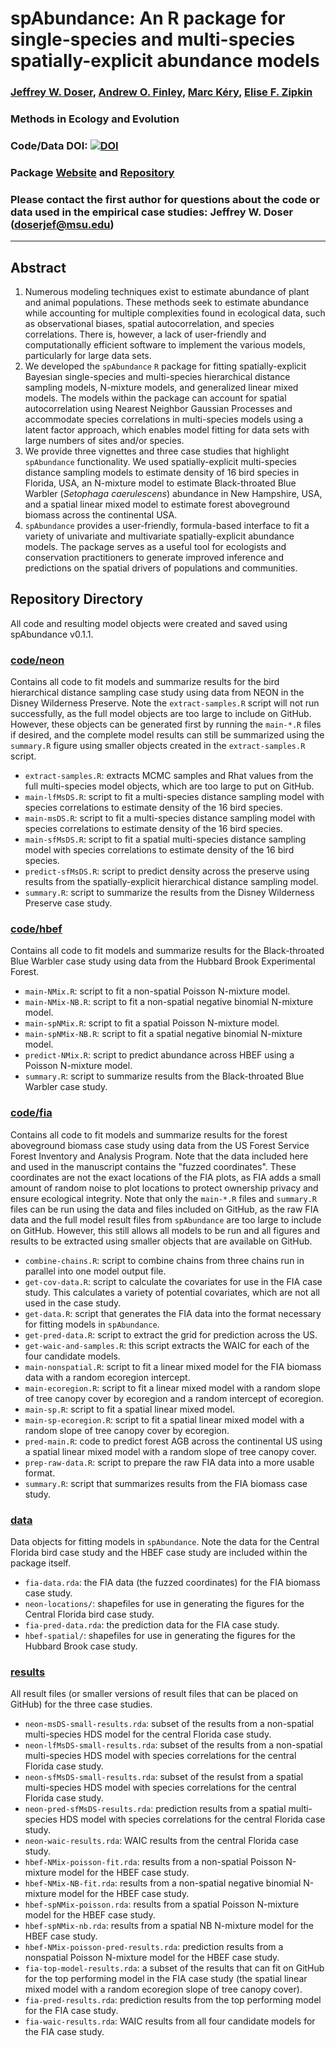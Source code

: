 # spAbundance: An R package for single-species and multi-species spatially-explicit abundance models 

### [Jeffrey W. Doser](https://www.jeffdoser.com/), [Andrew O. Finley](https://www.finley-lab.com/), [Marc K&eacute;ry](https://www.mbr-pwrc.usgs.gov/pubanalysis/keryroylebook/), [Elise F. Zipkin](https://zipkinlab.org/) 

### Methods in Ecology and Evolution 

### Code/Data DOI: [![DOI](https://zenodo.org/badge/774694026.svg)](https://zenodo.org/doi/10.5281/zenodo.10841650)

### Package [Website](https://www.jeffdoser.com/files/spabundance-web/) and [Repository](https://github.com/doserjef/spAbundance/)

### Please contact the first author for questions about the code or data used in the empirical case studies: Jeffrey W. Doser (doserjef@msu.edu)

---------------------------------

## Abstract

1. Numerous modeling techniques exist to estimate abundance of plant and animal populations. These methods seek to estimate abundance while accounting for multiple complexities found in ecological data, such as observational biases, spatial autocorrelation, and species correlations. There is, however, a lack of user-friendly and computationally efficient software to implement the various models, particularly for large data sets. 
2. We developed the `spAbundance` `R` package for fitting spatially-explicit Bayesian single-species and multi-species hierarchical distance sampling models, N-mixture models, and generalized linear mixed models. The models within the package can account for spatial autocorrelation using Nearest Neighbor Gaussian Processes and accommodate species correlations in multi-species models using a latent factor approach, which enables model fitting for data sets with large numbers of sites and/or species.
3. We provide three vignettes and three case studies that highlight `spAbundance` functionality. We used spatially-explicit multi-species distance sampling models to estimate density of 16 bird species in Florida, USA, an N-mixture model to estimate Black-throated Blue Warbler (*Setophaga caerulescens*) abundance in New Hampshire, USA, and a spatial linear mixed model to estimate forest aboveground biomass across the continental USA. 
4. `spAbundance` provides a user-friendly, formula-based interface to fit a variety of univariate and multivariate spatially-explicit abundance models. The package serves as a useful tool for ecologists and conservation practitioners to generate improved inference and predictions on the spatial drivers of populations and communities.


## Repository Directory

All code and resulting model objects were created and saved using spAbundance v0.1.1.

### [code/neon](./code/neon)

Contains all code to fit models and summarize results for the bird hierarchical distance sampling case study using data from NEON in the Disney Wilderness Preserve. Note the `extract-samples.R` script will not run successfully, as the full model objects are too large to include on GitHub. However, these objects can be generated first by running the `main-*.R` files if desired, and the complete model results can still be summarized using the `summary.R` figure using smaller objects created in the `extract-samples.R` script.

+ `extract-samples.R`: extracts MCMC samples and Rhat values from the full multi-species model objects, which are too large to put on GitHub.
+ `main-lfMsDS.R`: script to fit a multi-species distance sampling model with species correlations to estimate density of the 16 bird species.
+ `main-msDS.R`: script to fit a multi-species distance sampling model with species correlations to estimate density of the 16 bird species.
+ `main-sfMsDS.R`: script to fit a spatial multi-species distance sampling model with species correlations to estimate density of the 16 bird species.
+ `predict-sfMsDS.R`: script to predict density across the preserve using results from the spatially-explicit hierarchical distance sampling model.
+ `summary.R`: script to summarize the results from the Disney Wilderness Preserve case study.

### [code/hbef](./code/hbef)

Contains all code to fit models and summarize results for the Black-throated Blue Warbler case study using data from the Hubbard Brook Experimental Forest.

+ `main-NMix.R`: script to fit a non-spatial Poisson N-mixture model.
+ `main-NMix-NB.R`: script to fit a non-spatial negative binomial N-mixture model.
+ `main-spNMix.R`: script to fit a spatial Poisson N-mixture model.
+ `main-spNMix-NB.R`: script to fit a spatial negative binomial N-mixture model.
+ `predict-NMix.R`: script to predict abundance across HBEF using a Poisson N-mixture model.
+ `summary.R`: script to summarize results from the Black-throated Blue Warbler case study. 

### [code/fia](./code/fia)

Contains all code to fit models and summarize results for the forest aboveground biomass case study using data from the US Forest Service Forest Inventory and Analysis Program. Note that the data included here and used in the manuscript contains the "fuzzed coordinates". These coordinates are not the exact locations of the FIA plots, as FIA adds a small amount of random noise to plot locations to protect ownership privacy and ensure ecological integrity. Note that only the `main-*.R` files and `summary.R` files can be run using the data and files included on GitHub, as the raw FIA data and the full model result files from `spAbundance` are too large to include on GitHub. However, this still allows all models to be run and all figures and results to be extracted using smaller objects that are available on GitHub.

+ `combine-chains.R`: script to combine chains from three chains run in parallel into one model output file.
+ `get-cov-data.R`: script to calculate the covariates for use in the FIA case study. This calculates a variety of potential covariates, which are not all used in the case study.
+ `get-data.R`: script that generates the FIA data into the format necessary for fitting models in `spAbundance`.  
+ `get-pred-data.R`: script to extract the grid for prediction across the US.
+ `get-waic-and-samples.R`: this script extracts the WAIC for each of the four candidate models. 
+ `main-nonspatial.R`: script to fit a linear mixed model for the FIA biomass data with a random ecoregion intercept.
+ `main-ecoregion.R`: script to fit a linear mixed model with a random slope of tree canopy cover by ecoregion and a random intercept of ecoregion.
+ `main-sp.R`: script to fit a spatial linear mixed model.
+ `main-sp-ecoregion.R`: script to fit a spatial linear mixed model with a random slope of tree canopy cover by ecoregion.
+ `pred-main.R`: code to predict forest AGB across the continental US using a spatial linear mixed model with a random slope of tree canopy cover.
+ `prep-raw-data.R`: script to prepare the raw FIA data into a more usable format.
+ `summary.R`: script that summarizes results from the FIA biomass case study.

### [data](./data)

Data objects for fitting models in `spAbundance`. Note the data for the Central Florida bird case study and the HBEF case study are included within the package itself.

+ `fia-data.rda`: the FIA data (the fuzzed coordinates) for the FIA biomass case study.
+ `neon-locations/`: shapefiles for use in generating the figures for the Central Florida bird case study.
+ `fia-pred-data.rda`: the prediction data for the FIA case study.
+ `hbef-spatial/`: shapefiles for use in generating the figures for the Hubbard Brook case study.

### [results](./results)

All result files (or smaller versions of result files that can be placed on GitHub) for the three case studies.

+ `neon-msDS-small-results.rda`: subset of the results from a non-spatial multi-species HDS model for the central Florida case study.
+ `neon-lfMsDS-small-results.rda`: subset of the results from a non-spatial multi-species HDS model with species correlations for the central Florida case study.
+ `neon-sfMsDS-small-results.rda`: subset of the resulst from a spatial multi-species HDS model with species correlations for the central Florida case study.
+ `neon-pred-sfMsDS-results.rda`: prediction results from a spatial multi-species HDS model with species correlations for the central Florida case study.
+ `neon-waic-results.rda`: WAIC results from the central Florida case study.
+ `hbef-NMix-poisson-fit.rda`: results from a non-spatial Poisson N-mixture model for the HBEF case study.
+ `hbef-NMix-NB-fit.rda`: results from a non-spatial negative binomial N-mixture model for the HBEF case study.
+ `hbef-spNMix-poisson.rda`: results from a spatial Poisson N-mixture model for the HBEF case study.
+ `hbef-spNMix-nb.rda`: results from a spatial NB N-mixture model for the HBEF case study.
+ `hbef-NMix-poisson-pred-results.rda`: prediction results from a nonspatial Poisson N-mixture model for the HBEF case study.
+ `fia-top-model-results.rda`: a subset of the results that can fit on GitHub for the top performing model in the FIA case study (the spatial linear mixed model with a random ecoregion slope of tree canopy cover).
+ `fia-pred-results.rda`: prediction results from the top performing model for the FIA case study.
+ `fia-waic-results.rda`: WAIC results from all four candidate models for the FIA case study. 

